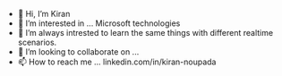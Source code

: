 - 👋 Hi, I’m Kiran
- 👀 I’m interested in ... Microsoft technologies
- 🌱 I’m always intrested to learn the same things with different realtime scenarios.
- 💞️ I’m looking to collaborate on ...
- 📫 How to reach me ... linkedin.com/in/kiran-noupada

<!---
npdkiran/npdkiran is a ✨ special ✨ repository because its `README.md` (this file) appears on your GitHub profile.
You can click the Preview link to take a look at your changes.
--->
